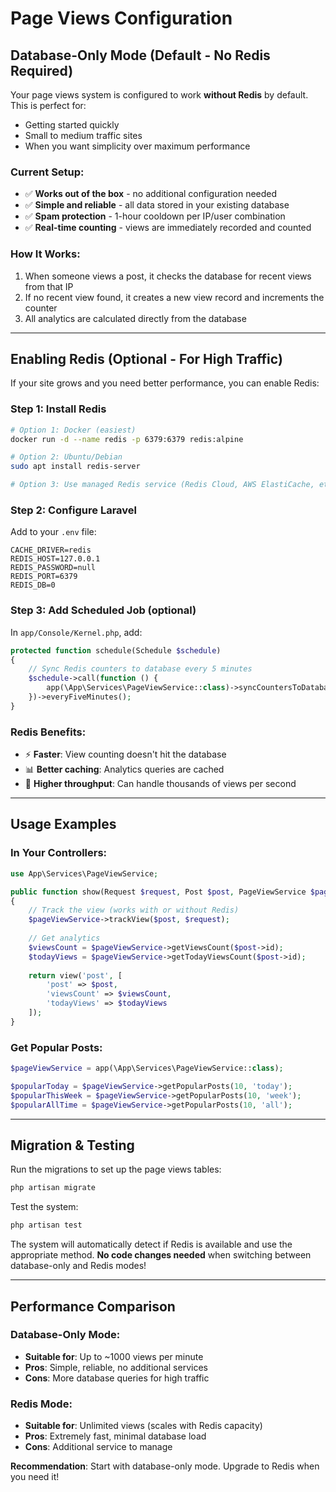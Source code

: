 # Page Views Configuration

## Database-Only Mode (Default - No Redis Required)

Your page views system is configured to work **without Redis** by default. This is perfect for:
- Getting started quickly
- Small to medium traffic sites
- When you want simplicity over maximum performance

### Current Setup:
- ✅ **Works out of the box** - no additional configuration needed
- ✅ **Simple and reliable** - all data stored in your existing database
- ✅ **Spam protection** - 1-hour cooldown per IP/user combination
- ✅ **Real-time counting** - views are immediately recorded and counted

### How It Works:
1. When someone views a post, it checks the database for recent views from that IP
2. If no recent view found, it creates a new view record and increments the counter
3. All analytics are calculated directly from the database

---

## Enabling Redis (Optional - For High Traffic)

If your site grows and you need better performance, you can enable Redis:

### Step 1: Install Redis
```bash
# Option 1: Docker (easiest)
docker run -d --name redis -p 6379:6379 redis:alpine

# Option 2: Ubuntu/Debian
sudo apt install redis-server

# Option 3: Use managed Redis service (Redis Cloud, AWS ElastiCache, etc.)
```

### Step 2: Configure Laravel
Add to your `.env` file:
```env
CACHE_DRIVER=redis
REDIS_HOST=127.0.0.1
REDIS_PASSWORD=null
REDIS_PORT=6379
REDIS_DB=0
```

### Step 3: Add Scheduled Job (optional)
In `app/Console/Kernel.php`, add:
```php
protected function schedule(Schedule $schedule)
{
    // Sync Redis counters to database every 5 minutes
    $schedule->call(function () {
        app(\App\Services\PageViewService::class)->syncCountersToDatabase();
    })->everyFiveMinutes();
}
```

### Redis Benefits:
- ⚡ **Faster**: View counting doesn't hit the database
- 📊 **Better caching**: Analytics queries are cached
- 🚀 **Higher throughput**: Can handle thousands of views per second

---

## Usage Examples

### In Your Controllers:
```php
use App\Services\PageViewService;

public function show(Request $request, Post $post, PageViewService $pageViewService)
{
    // Track the view (works with or without Redis)
    $pageViewService->trackView($post, $request);
    
    // Get analytics
    $viewsCount = $pageViewService->getViewsCount($post->id);
    $todayViews = $pageViewService->getTodayViewsCount($post->id);
    
    return view('post', [
        'post' => $post,
        'viewsCount' => $viewsCount,
        'todayViews' => $todayViews
    ]);
}
```

### Get Popular Posts:
```php
$pageViewService = app(\App\Services\PageViewService::class);

$popularToday = $pageViewService->getPopularPosts(10, 'today');
$popularThisWeek = $pageViewService->getPopularPosts(10, 'week');
$popularAllTime = $pageViewService->getPopularPosts(10, 'all');
```

---

## Migration & Testing

Run the migrations to set up the page views tables:
```bash
php artisan migrate
```

Test the system:
```bash
php artisan test
```

The system will automatically detect if Redis is available and use the appropriate method. **No code changes needed** when switching between database-only and Redis modes!

---

## Performance Comparison

### Database-Only Mode:
- **Suitable for**: Up to ~1000 views per minute
- **Pros**: Simple, reliable, no additional services
- **Cons**: More database queries for high traffic

### Redis Mode:
- **Suitable for**: Unlimited views (scales with Redis capacity)  
- **Pros**: Extremely fast, minimal database load
- **Cons**: Additional service to manage

**Recommendation**: Start with database-only mode. Upgrade to Redis when you need it!